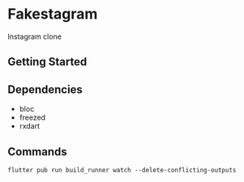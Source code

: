 # Fakestagram

Instagram clone

## Getting Started

## Dependencies

- bloc
- freezed
- rxdart

## Commands

`flutter pub run build_runner watch --delete-conflicting-outputs`
